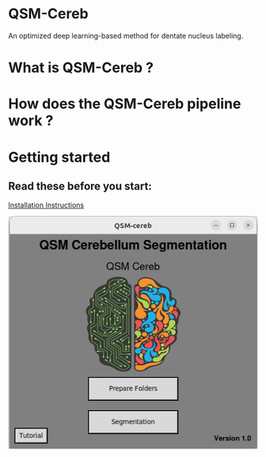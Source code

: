 # QSM-Cereb  

An optimized deep learning-based method for dentate nucleus labeling.

# What is QSM-Cereb ?  

# How does the QSM-Cereb pipeline work ?  

# Getting started  

## Read these before you start:    
[Installation Instructions](/Installation%20Instructions.md)

!["qsm interface"](img/screen1.png)
